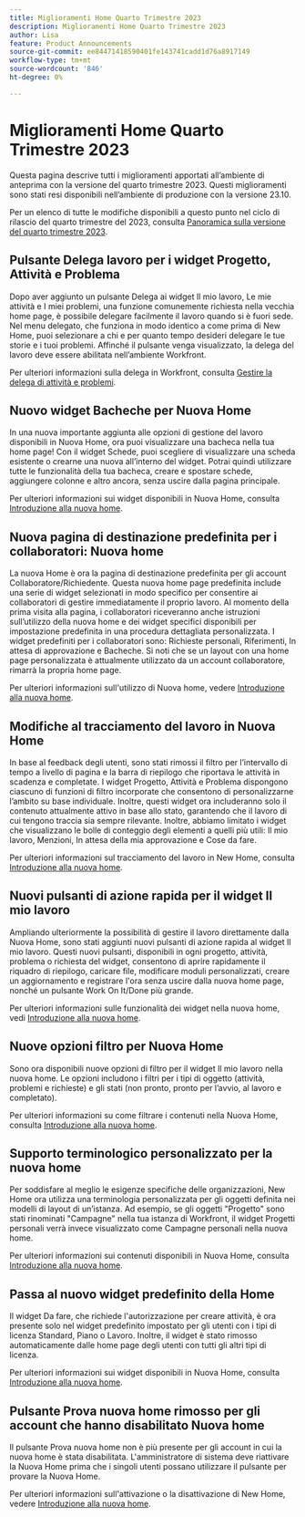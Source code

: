 ```yaml
---
title: Miglioramenti Home Quarto Trimestre 2023
description: Miglioramenti Home Quarto Trimestre 2023
author: Lisa
feature: Product Announcements
source-git-commit: ee84471418590401fe143741cadd1d76a8917149
workflow-type: tm+mt
source-wordcount: '846'
ht-degree: 0%

---
```


# Miglioramenti Home Quarto Trimestre 2023

Questa pagina descrive tutti i miglioramenti apportati all’ambiente di anteprima con la versione del quarto trimestre 2023. Questi miglioramenti sono stati resi disponibili nell’ambiente di produzione con la versione 23.10.

Per un elenco di tutte le modifiche disponibili a questo punto nel ciclo di rilascio del quarto trimestre del 2023, consulta [Panoramica sulla versione del quarto trimestre 2023](/help/quicksilver/product-announcements/product-releases/23-q4-release-activity/23-q4-release-overview.md).

## Pulsante Delega lavoro per i widget Progetto, Attività e Problema

Dopo aver aggiunto un pulsante Delega ai widget Il mio lavoro, Le mie attività e I miei problemi, una funzione comunemente richiesta nella vecchia home page, è possibile delegare facilmente il lavoro quando si è fuori sede. Nel menu delegato, che funziona in modo identico a come prima di New Home, puoi selezionare a chi e per quanto tempo desideri delegare le tue storie e i tuoi problemi. Affinché il pulsante venga visualizzato, la delega del lavoro deve essere abilitata nell’ambiente Workfront.

Per ulteriori informazioni sulla delega in Workfront, consulta [Gestire la delega di attività e problemi](/help/quicksilver/manage-work/delegate-work/how-to-delegate-work.md).

## Nuovo widget Bacheche per Nuova Home

In una nuova importante aggiunta alle opzioni di gestione del lavoro disponibili in Nuova Home, ora puoi visualizzare una bacheca nella tua home page! Con il widget Schede, puoi scegliere di visualizzare una scheda esistente o crearne una nuova all’interno del widget. Potrai quindi utilizzare tutte le funzionalità della tua bacheca, creare e spostare schede, aggiungere colonne e altro ancora, senza uscire dalla pagina principale.

Per ulteriori informazioni sui widget disponibili in Nuova Home, consulta [Introduzione alla nuova home](/help/quicksilver/workfront-basics/using-home/new-home/get-started-with-new-home.md).

## Nuova pagina di destinazione predefinita per i collaboratori: Nuova home

La nuova Home è ora la pagina di destinazione predefinita per gli account Collaboratore/Richiedente. Questa nuova home page predefinita include una serie di widget selezionati in modo specifico per consentire ai collaboratori di gestire immediatamente il proprio lavoro. Al momento della prima visita alla pagina, i collaboratori riceveranno anche istruzioni sull’utilizzo della nuova home e dei widget specifici disponibili per impostazione predefinita in una procedura dettagliata personalizzata. I widget predefiniti per i collaboratori sono: Richieste personali, Riferimenti, In attesa di approvazione e Bacheche. Si noti che se un layout con una home page personalizzata è attualmente utilizzato da un account collaboratore, rimarrà la propria home page.

Per ulteriori informazioni sull&#39;utilizzo di Nuova home, vedere [Introduzione alla nuova home](/help/quicksilver/workfront-basics/using-home/new-home/get-started-with-new-home.md).

## Modifiche al tracciamento del lavoro in Nuova Home

In base al feedback degli utenti, sono stati rimossi il filtro per l’intervallo di tempo a livello di pagina e la barra di riepilogo che riportava le attività in scadenza e completate. I widget Progetto, Attività e Problema dispongono ciascuno di funzioni di filtro incorporate che consentono di personalizzarne l’ambito su base individuale. Inoltre, questi widget ora includeranno solo il contenuto attualmente attivo in base allo stato, garantendo che il lavoro di cui tengono traccia sia sempre rilevante. Inoltre, abbiamo limitato i widget che visualizzano le bolle di conteggio degli elementi a quelli più utili: Il mio lavoro, Menzioni, In attesa della mia approvazione e Cose da fare.

Per ulteriori informazioni sul tracciamento del lavoro in New Home, consulta [Introduzione alla nuova home](/help/quicksilver/workfront-basics/using-home/new-home/get-started-with-new-home.md).

## Nuovi pulsanti di azione rapida per il widget Il mio lavoro

Ampliando ulteriormente la possibilità di gestire il lavoro direttamente dalla Nuova Home, sono stati aggiunti nuovi pulsanti di azione rapida al widget Il mio lavoro. Questi nuovi pulsanti, disponibili in ogni progetto, attività, problema o richiesta del widget, consentono di aprire rapidamente il riquadro di riepilogo, caricare file, modificare moduli personalizzati, creare un aggiornamento e registrare l&#39;ora senza uscire dalla nuova home page, nonché un pulsante Work On It/Done più grande.

Per ulteriori informazioni sulle funzionalità dei widget nella nuova home, vedi [Introduzione alla nuova home](/help/quicksilver/workfront-basics/using-home/new-home/get-started-with-new-home.md).

## Nuove opzioni filtro per Nuova Home

Sono ora disponibili nuove opzioni di filtro per il widget Il mio lavoro nella nuova home. Le opzioni includono i filtri per i tipi di oggetto (attività, problemi e richieste) e gli stati (non pronto, pronto per l’avvio, al lavoro e completato).

Per ulteriori informazioni su come filtrare i contenuti nella Nuova Home, consulta [Introduzione alla nuova home](/help/quicksilver/workfront-basics/using-home/new-home/get-started-with-new-home.md).

## Supporto terminologico personalizzato per la nuova home

Per soddisfare al meglio le esigenze specifiche delle organizzazioni, New Home ora utilizza una terminologia personalizzata per gli oggetti definita nei modelli di layout di un’istanza. Ad esempio, se gli oggetti &quot;Progetto&quot; sono stati rinominati &quot;Campagne&quot; nella tua istanza di Workfront, il widget Progetti personali verrà invece visualizzato come Campagne personali nella nuova home.

Per ulteriori informazioni sui contenuti disponibili in Nuova Home, consulta [Introduzione alla nuova home](/help/quicksilver/workfront-basics/using-home/new-home/get-started-with-new-home.md).

## Passa al nuovo widget predefinito della Home

Il widget Da fare, che richiede l&#39;autorizzazione per creare attività, è ora presente solo nel widget predefinito impostato per gli utenti con i tipi di licenza Standard, Piano o Lavoro. Inoltre, il widget è stato rimosso automaticamente dalle home page degli utenti con tutti gli altri tipi di licenza.

Per ulteriori informazioni sui widget disponibili in Nuova Home, consulta [Introduzione alla nuova home](/help/quicksilver/workfront-basics/using-home/new-home/get-started-with-new-home.md).

## Pulsante Prova nuova home rimosso per gli account che hanno disabilitato Nuova home

Il pulsante Prova nuova home non è più presente per gli account in cui la nuova home è stata disabilitata. L&#39;amministratore di sistema deve riattivare la Nuova Home prima che i singoli utenti possano utilizzare il pulsante per provare la Nuova Home.

Per ulteriori informazioni sull&#39;attivazione o la disattivazione di New Home, vedere [Introduzione alla nuova home](/help/quicksilver/workfront-basics/using-home/new-home/get-started-with-new-home.md).
